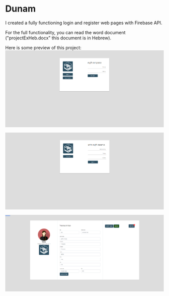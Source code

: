 # Dunam
 I created a fully functioning login and register web pages with Firebase API.
 
 For the full functionality, you can read the word document ("projectExHeb.docx" this document is in Hebrew).
 
 Here is some preview of this project:
![login prev](Preview/Login.png)

![register prev](Preview/Register.png)

![profile prev](Preview/Profile.png)
